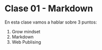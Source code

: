 # Clase 01 - Markdown

En esta clase vamos a hablar sobre 3 puntos:

1. Grow mindset
2. Markdown
3. Web Publising
